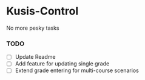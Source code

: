 # Kusis-Control
No more pesky tasks

### TODO

- [ ] Update Readme
- [ ] Add feature for updating single grade
- [ ] Extend grade entering for multi-course scenarios
